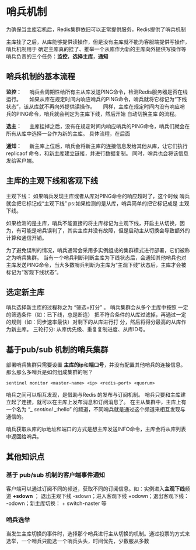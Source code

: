 # 哨兵机制

为确保当主库宕机后，Redis集群依旧可以正常提供服务，Redis提供了哨兵机制

主库挂了之后，从库能够提供读操作，但是没有主库就不能为客服端提供写操作，哨兵机制用于 确定主库真的挂了、推举一个从库作为新的主库向外提供写操作等
哨兵负责的三个任务：**监控**，**选择主库**，**通知**

## 哨兵机制的基本流程

**监控：** 
&emsp; 哨兵会周期性给所有主从库发送PING命令，检测Redis服务器是否在线运行。
&emsp; 如果从库在规定时间内响应哨兵的PING命令，哨兵就将它标记为“下线状态”，该从库就不再向外提供读操作。
&emsp; 同样，主库在规定时间内没有响应哨兵的PING命令，哨兵就会判定为主库下线，然后开始  自动切换主库  的流程。

**选主：**
&emsp; 主库挂掉之后，没有在规定时间内响应哨兵的PING命令，哨兵们就会在所有从库中选择一台作为新的主库。 具体流程，在后面

**通知：**
&emsp; 新主库上位后，哨兵会将新主库的连接信息发给其他从库，让它们执行 replicaof 命令，和新主库建立链接，并进行数据复制。 同时，哨兵也会将该信息发给客户端。

## 主库的主观下线和客观下线

主观下线： 如果哨兵发现主库或者从库对PING命令的响应超时了，这个时候 哨兵就会把它标记成“主观下线”
ps:如果检测的是从库，哨兵简单的把它标记成是 主观下线。

如果检测的是主库，哨兵不能直接的将主库标记为主观下线，开启主从切换，因为，有可能是哨兵误判了，其实主库并没有故障，但是启动主从切换会导致额外的计算和通信开销。

为了避免误判的情况，哨兵通常会采用多实例组成的集群模式进行部署，它们被称之为哨兵集群。
当有一个哨兵判断判断主库为下线状态后，会通知其他哨兵也对主库发送PING命令，当大多数哨兵判断为主库为“主观下线”状态后，主库才会被标记为“客观下线状态”。

## 选定新主库
哨兵选择新主库的过程称之为 “筛选+打分” 。 哨兵集群会从多个主库中按照 一定的筛选条件（如：已下线，总是断连） 把不符合条件的从库过滤掉，再通过一定的规则（如：同步速率最快）对剩下的从库进行打
分，然后将得分最高的从库作为新主库。
三轮打分: 从库优先级、重复复制进度、从库ID号。

## 基于pub/sub 机制的哨兵集群

部署哨兵集群只需要设置 **主库的ip**和**端口号**，并没有配置其他哨兵的连接信息。那么那么多哨兵是如何组成集群的呢？
```shell
sentinel monitor <master-name> <ip> <redis-port> <quorum>
```

哨兵之间可以相互发现，是借助与Redis 的发布与订阅机制。
哨兵只要和主库建立起了连接，就可以在主库上发布消息和订阅消息了。
在主从集群中，主库上有一个名为 “_ _sentinel_ _:hello” 的频道，不同哨兵就是通过这个频道来相互发现与通信的。

哨兵获取从库的ip地址和端口的方式是想主库发送INFO命令，主库会将从库列表中返回给哨兵。

## 其他知识点

### 基于 pub/sub 机制的客户端事件通知
客户端可以通过订阅不同的频道，获取不同的订阅信息。如：实例进入**主观下线**频道 **+sdown** ； 退出主观下线 -sdown；进入客观下线 +odown；退出客观下线： -odown；新主库切换： + switch-naster 等
### 哨兵选举
当发生主库切换的事件时，选择那个哨兵进行主从切换的机制。通过投票的方式来选举，一个哨兵只能选一个哨兵头头，时间优先，少数服从多数

